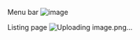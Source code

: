 Menu bar
![image](https://github.com/Karthicrajan/CMS-Sit/assets/88586840/ee36eadd-f3e1-40bd-95a4-cf36349cb270)

Listing page
![Uploading image.png…]()
